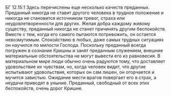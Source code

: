 БГ 12.15:1	Здесь перечислены еще несколько качеств преданных. Преданный никогда не ставит другого человека в трудное положение и никогда не становится источником тревог, страха или неудовлетворенности для других. Желая добра каждому живому существу, преданный никогда не станет причинять другим беспокойств. Вместе с тем, когда его самого пытаются потревожить, он остается невозмутимым. Спокойствию в любых, даже самых трудных ситуациях он научился по милости Господа. Поскольку преданный всегда погружен в сознание Кришны и занят преданным служением, внешние материальные обстоятельства не могут вывести его из равновесия. В материальном мире люди обычно очень радуются тому, что доставляет удовольствие их чувствам, но, когда человек видит, что другие испытывают удовольствия, которых он сам лишен, он огорчается и мучится завистью. Ожидание мести врагов повергает его в страх, а неудачи приводят в уныние. Преданный, свободный от всех этих беспокойств, очень дорог Кришне.